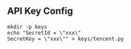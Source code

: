 ## API Key Config

```shell
mkdir -p keys
echo "SecretId = \"xxx\"
SecretKey = \"xxx\"" > keys/tencent.py
```